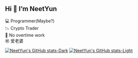 ## Hi 👋 I’m NeetYun
💻 Programmer(Maybe?)  
📉 Crypto Trader  
🚫 No overtime work  
㊗️ 爱老婆  


[![NeetYun's GitHub stats-Dark](https://github-readme-stats-alpha-pied-25.vervel.app/api?username=Alexis-Zhang0812&show_icons=true&bg_color=282c34&title_color=e5c07b&text_color=e06c75&icon_color=98c379)](https://github.com/anuraghazra/github-readme-stats#gh-dark-mode-only)
[![NeetYun's GitHub stats-Light](https://github-readme-stats-alpha-pied-25.vercel.app/api?username=Alexis-Zhang0812&show_icons=true&bg_color=fafafa&title_color=cb7701&text_color=e45679&icon_color=50a14f)](https://github.com/anuraghazra/github-readme-stats#gh-light-mode-only)

